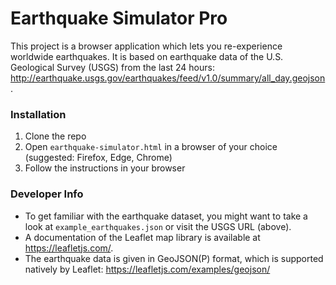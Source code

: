 # Earthquake Simulator Pro 

This project is a browser application which lets you re-experience worldwide earthquakes. It is based on earthquake data of the U.S. Geological Survey (USGS) from the last 24 hours: http://earthquake.usgs.gov/earthquakes/feed/v1.0/summary/all_day.geojson.



### Installation

1. Clone the repo
1. Open `earthquake-simulator.html` in a browser of your choice (suggested: Firefox, Edge, Chrome)
1. Follow the instructions in your browser



### Developer Info

- To get familiar with the earthquake dataset, you might want to take a look at `example_earthquakes.json` or visit the USGS URL (above). 
- A documentation of the Leaflet map library is available at https://leafletjs.com/.
- The earthquake data is given in GeoJSON(P) format, which is supported natively by Leaflet: https://leafletjs.com/examples/geojson/

